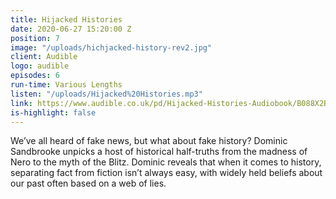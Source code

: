 ```yaml
---
title: Hijacked Histories
date: 2020-06-27 15:20:00 Z
position: 7
image: "/uploads/hichjacked-history-rev2.jpg"
client: Audible
logo: audible
episodes: 6
run-time: Various Lengths
listen: "/uploads/Hijacked%20Histories.mp3"
link: https://www.audible.co.uk/pd/Hijacked-Histories-Audiobook/B088X2BWTS#:~:text=Dominic%20Sandbrook%20explores%20two%20and,been%20manipulated%2C%20rewritten%20and%20reshaped.
is-highlight: false
---
```


We’ve all heard of fake news, but what about fake history? Dominic Sandbrooke unpicks a host of historical half-truths from the madness of Nero to the myth of the Blitz. Dominic reveals that when it comes to history, separating fact from fiction isn’t always easy, with widely held beliefs about our past often based on a web of lies.